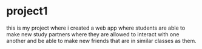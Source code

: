 # project1
this is my project where i created a web app where students are able to make new study partners where they are allowed to interact with one another and be able to make new friends that are in similar classes as them.
